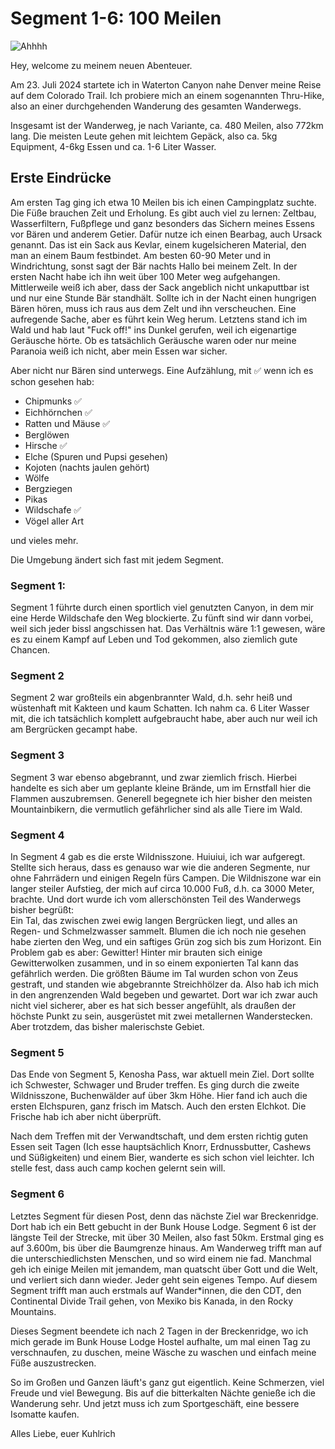 # Segment 1-6: 100 Meilen

![Ahhhh](abmarsch.jpg)

Hey, welcome zu meinem neuen Abenteuer.

Am 23. Juli 2024 startete ich in Waterton Canyon nahe Denver meine Reise auf dem Colorado Trail. Ich probiere mich an einem sogenannten Thru-Hike, also an einer durchgehenden Wanderung des gesamten Wanderwegs.

Insgesamt ist der Wanderweg, je nach Variante, ca. 480 Meilen, also 772km lang.
Die meisten Leute gehen mit leichtem Gepäck, also ca. 5kg Equipment, 4-6kg Essen und ca. 1-6 Liter Wasser. 

## Erste Eindrücke

Am ersten Tag ging ich etwa 10 Meilen bis ich einen Campingplatz suchte. 
Die Füße brauchen Zeit und Erholung.
Es gibt auch viel zu lernen: Zeltbau, Wasserfiltern, Fußpflege und ganz besonders das Sichern meines Essens vor Bären und anderem Getier.
Dafür nutze ich einen Bearbag, auch Ursack genannt.
Das ist ein Sack aus Kevlar, einem kugelsicheren Material, den man an einem Baum festbindet.
Am besten 60-90 Meter und in Windrichtung, sonst sagt der Bär nachts Hallo bei meinem Zelt.
In der ersten Nacht habe ich ihn weit über 100 Meter weg aufgehangen.
Mittlerweile weiß ich aber, dass der Sack angeblich nicht unkaputtbar ist und nur eine Stunde Bär standhält. 
Sollte ich in der Nacht einen hungrigen Bären hören, muss ich raus aus dem Zelt und ihn verscheuchen.
Eine aufregende Sache, aber es führt kein Weg herum. 
Letztens stand ich im Wald und hab laut "Fuck off!" ins Dunkel gerufen, weil ich eigenartige Geräusche hörte. 
Ob es tatsächlich Geräusche waren oder nur meine Paranoia weiß ich nicht, aber mein Essen war sicher.


Aber nicht nur Bären sind unterwegs.
Eine Aufzählung, mit ✅ wenn ich es schon gesehen hab:
- Chipmunks ✅ 
- Eichhörnchen ✅ 
- Ratten und Mäuse ✅ 
- Berglöwen
- Hirsche ✅ 
- Elche (Spuren und Pupsi gesehen)
- Kojoten (nachts jaulen gehört)
- Wölfe
- Bergziegen
- Pikas
- Wildschafe ✅ 
- Vögel aller Art

und vieles mehr.

Die Umgebung ändert sich fast mit jedem Segment.

### Segment 1:
Segment 1 führte durch einen sportlich viel genutzten Canyon, in dem mir eine Herde Wildschafe den Weg blockierte.
Zu fünft sind wir dann vorbei, weil sich jeder bissl angschissen hat.
Das Verhältnis wäre 1:1 gewesen, wäre es zu einem Kampf auf Leben und Tod gekommen, also ziemlich gute Chancen.

### Segment 2
Segment 2 war großteils ein abgenbrannter Wald, d.h. sehr heiß und wüstenhaft mit Kakteen und kaum Schatten.
Ich nahm ca. 6 Liter Wasser mit, die ich tatsächlich komplett aufgebraucht habe, aber auch nur weil ich am Bergrücken gecampt habe.

### Segment 3
Segment 3 war ebenso abgebrannt, und zwar ziemlich frisch.
Hierbei handelte es sich aber um geplante kleine Brände, um im Ernstfall hier die Flammen auszubremsen. 
Generell begegnete ich hier bisher den meisten Mountainbikern, die vermutlich gefährlicher sind als alle Tiere im Wald.

### Segment 4
In Segment 4 gab es die erste Wildnisszone. 
Huiuiui, ich war aufgeregt. 
Stellte sich heraus, dass es genauso war wie die anderen Segmente, nur ohne Fahrrädern und einigen Regeln fürs Campen.
Die Wildniszone war ein langer steiler Aufstieg, der mich auf circa 10.000 Fuß, d.h. ca 3000 Meter, brachte. 
Und dort wurde ich vom allerschönsten Teil des Wanderwegs bisher begrüßt:  
Ein Tal, das zwischen zwei ewig langen Bergrücken liegt, und alles an Regen- und Schmelzwasser sammelt.
Blumen die ich noch nie gesehen habe zierten den Weg, und ein saftiges Grün zog sich bis zum Horizont.
Ein Problem gab es aber: Gewitter! 
Hinter mir brauten sich einige Gewitterwolken zusammen, und in so einem exponierten Tal kann das gefährlich werden. 
Die größten Bäume im Tal wurden schon von Zeus gestraft, und standen wie abgebrannte Streichhölzer da.
Also hab ich mich in den angrenzenden Wald begeben und gewartet.
Dort war ich zwar auch nicht viel sicherer, aber es hat sich besser angefühlt, als draußen der höchste Punkt zu sein, ausgerüstet mit zwei metallernen Wanderstecken.
Aber trotzdem, das bisher malerischste Gebiet.

### Segment 5
Das Ende von Segment 5, Kenosha Pass, war aktuell mein Ziel.
Dort sollte ich Schwester, Schwager und Bruder treffen. 
Es ging durch die zweite Wildnisszone, Buchenwälder auf über 3km Höhe. 
Hier fand ich auch die ersten Elchspuren, ganz frisch im Matsch. 
Auch den ersten Elchkot. Die Frische hab ich aber nicht überprüft.


Nach dem Treffen mit der Verwandtschaft, und dem ersten richtig guten Essen seit Tagen (Ich esse hauptsächlich Knorr, Erdnussbutter, Cashews und Süßigkeiten) und einem Bier, wanderte es sich schon viel leichter.
Ich stelle fest, dass auch camp kochen gelernt sein will.

### Segment 6

Letztes Segment für diesen Post, denn das nächste Ziel war Breckenridge.
Dort hab ich ein Bett gebucht in der Bunk House Lodge.
Segment 6 ist der längste Teil der Strecke, mit über 30 Meilen, also fast 50km. Erstmal ging es auf 3.600m, bis über die Baumgrenze hinaus.
Am Wanderweg trifft man auf die unterschiedlichsten Menschen, und so wird einem nie fad.
Manchmal geh ich einige Meilen mit jemandem, man quatscht über Gott und die Welt, und verliert sich dann wieder. 
Jeder geht sein eigenes Tempo.
Auf diesem Segment trifft man auch erstmals auf Wander*innen, die den CDT, den Continental Divide Trail gehen, von Mexiko bis Kanada, in den Rocky Mountains.

Dieses Segment beendete ich nach 2 Tagen in der Breckenridge, wo ich mich gerade im Bunk House Lodge Hostel aufhalte, um mal einen Tag zu verschnaufen, zu duschen, meine Wäsche zu waschen und einfach meine Füße auszustrecken.

So im Großen und Ganzen läuft's ganz gut eigentlich. Keine Schmerzen, viel Freude und viel Bewegung. Bis auf die bitterkalten Nächte genieße ich die Wanderung sehr. Und jetzt muss ich zum Sportgeschäft, eine bessere Isomatte kaufen.

Alles Liebe,
euer Kuhlrich
